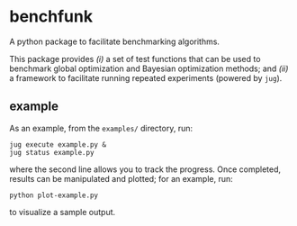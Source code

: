 # benchfunk

A python package to facilitate benchmarking algorithms.

This package provides _(i)_ a set of test functions that can be used to
benchmark global optimization and Bayesian optimization methods;
and _(ii)_ a framework to facilitate running repeated experiments
(powered by `jug`).

## example

As an example, from the `examples/` directory, run:
```
jug execute example.py &
jug status example.py
```
where the second line allows you to track the progress.
Once completed, results can be manipulated and plotted; for an example,
run:
```
python plot-example.py
```
to visualize a sample output.
